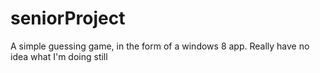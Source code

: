 seniorProject
=============

A simple guessing game, in the form of a windows 8 app.
Really have no idea what I'm doing still
